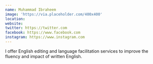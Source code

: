 ```yaml
---
name: Muhammad Ibraheem
image: 'https://via.placeholder.com/400x400'
location:
website:
twitter: https://twitter.com
facebook: https://www.facebook.com
instagram: https://www.instagram.com
---
```

I offer English editing and language facilitation services to improve the fluency and impact of written English.
